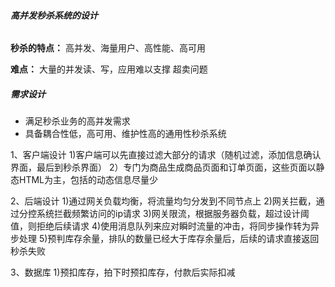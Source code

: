 ###### **高并发秒杀系统的设计**

**秒杀的特点：**
高并发、海量用户、高性能、高可用

**难点：**
大量的并发读、写，应用难以支撑
超卖问题

##### 需求设计

- 满足秒杀业务的高并发需求
- 具备耦合性低，高可用、维护性高的通用性秒杀系统

1、客户端设计
    1)客户端可以先直接过滤大部分的请求（随机过滤，添加信息确认界面，最后到秒杀界面）
    2）专门为商品生成商品页面和订单页面，这些页面以静态HTML为主，包括的动态信息尽量少
    
2、后端设计
    1)通过网关负载均衡，将流量均匀分发到不同节点上
    2)网关拦截，通过分控系统拦截频繁访问的ip请求
    3)网关限流，根据服务器负载，超过设计阈值，则拒绝后续请求
    4)使用消息队列来应对瞬时流量的冲击，将同步操作转为异步处理
    5)预判库存余量，排队的数量已经大于库存余量后，后续的请求直接返回秒杀失败
    
3、数据库
    1)预扣库存，拍下时预扣库存，付款后实际扣减
